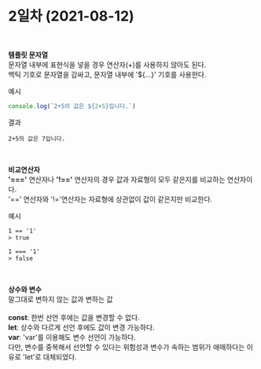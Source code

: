 # 2일차 (2021-08-12)
<br>
  
**템플릿 문자열**   
문자열 내부에 표현식을 넣을 경우 연산자(+)를 사용하지 않아도 된다.   
백틱 기호로 문자열을 감싸고, 문자열 내부에 '${...}' 기호를 사용한다.
<br>

예시
```javascript
console.log(`2+5의 값은 ${2+5}입니다.`)
```
결과
```
2+5의 값은 7입니다.
```
<br>

**비교연산자**   
**'==='** 연산자나 **'!=='** 연산자의 경우 값과 자료형이 모두 같은지를 비교하는 연산자이다.   
'==' 연산자와 '!='연산자는 자료형에 상관없이 값이 같은지만 비교한다.

예시
```
1 == '1'
> true

1 === '1'
> false
```
<br>

**상수와 변수**   
말그대로 변하지 않는 값과 변하는 값   
<br>
**const**: 한번 선언 후에는 값을 변경할 수 없다.   
**let**: 상수와 다르게 선언 후에도 값이 변경 가능하다.   
**var**: 'var'를 이용해도 변수 선언이 가능하다.   
다만, 변수를 중복해서 선언할 수 있다는 위험성과 변수가 속하는 범위가 애매하다는 이유로 'let'로 대체되었다.   
